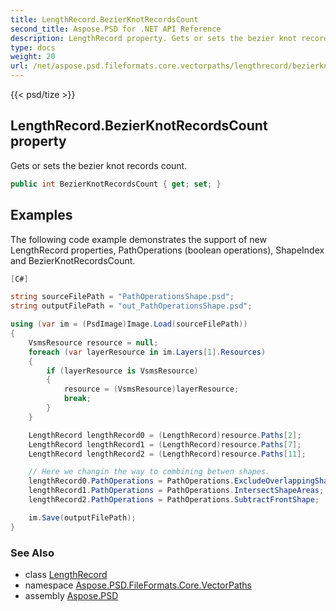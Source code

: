 ```yaml
---
title: LengthRecord.BezierKnotRecordsCount
second_title: Aspose.PSD for .NET API Reference
description: LengthRecord property. Gets or sets the bezier knot records count
type: docs
weight: 20
url: /net/aspose.psd.fileformats.core.vectorpaths/lengthrecord/bezierknotrecordscount/
---
```

{{< psd/tize >}}
## LengthRecord.BezierKnotRecordsCount property

Gets or sets the bezier knot records count.

```csharp
public int BezierKnotRecordsCount { get; set; }
```

## Examples

The following code example demonstrates the support of new LengthRecord properties, PathOperations (boolean operations), ShapeIndex and BezierKnotRecordsCount.

```csharp
[C#]

string sourceFilePath = "PathOperationsShape.psd";
string outputFilePath = "out_PathOperationsShape.psd";

using (var im = (PsdImage)Image.Load(sourceFilePath))
{
    VsmsResource resource = null;
    foreach (var layerResource in im.Layers[1].Resources)
    {
        if (layerResource is VsmsResource)
        {
            resource = (VsmsResource)layerResource;
            break;
        }
    }

    LengthRecord lengthRecord0 = (LengthRecord)resource.Paths[2];
    LengthRecord lengthRecord1 = (LengthRecord)resource.Paths[7];
    LengthRecord lengthRecord2 = (LengthRecord)resource.Paths[11];

    // Here we changin the way to combining betwen shapes.
    lengthRecord0.PathOperations = PathOperations.ExcludeOverlappingShapes;
    lengthRecord1.PathOperations = PathOperations.IntersectShapeAreas;
    lengthRecord2.PathOperations = PathOperations.SubtractFrontShape;

    im.Save(outputFilePath);
}
```

### See Also

* class [LengthRecord](../)
* namespace [Aspose.PSD.FileFormats.Core.VectorPaths](../../lengthrecord/)
* assembly [Aspose.PSD](../../../)


